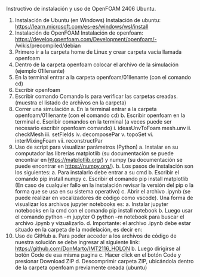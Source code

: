 Instructivo de instalación y uso de OpenFOAM 2406 Ubuntu.
1. Instalación de Ubuntu (en Windows)
Instalación de ubuntu: https://learn.microsoft.com/es-es/windows/wsl/install
2. Instalación de OpenFOAM
Instalación de openfoam:
https://develop.openfoam.com/Development/openfoam/-
/wikis/precompiled/debian
1. Primero ir a la carpeta home de Linux y crear carpeta vacía llamada
openfoam
2. Dentro de la carpeta openfoam colocar el archivo de la simulación
(ejemplo 01llenante)
3. En la terminal entrar a la carpeta openfoam/01llenante (con el
comando cd)
4. Escribir openfoam
5. Escribir comando
Comando ls para verificar las carpetas creadas. (muestra el listado de archivos
en la carpeta)
3. Correr una simulación
a. En la terminal entrar a la carpeta openfoam/01llenante (con el
comando cd)
b. Escribir openfoam en la terminal
c. Escribir comandos en la terminal (a veces puede ser necesario escribir
openfoam comando)
i. ideasUnvToFoam mesh.unv
ii. checkMesh
iii. setFields
iv. decomposePar
v. topoSet
vi. interMixingFoam
vii. reconstructPar
4. Uso de script para visualizar parámetros (Python)
a. Instalar en su computador las librerías matplotlib (su documentación se
puede encontrar en https://matplotlib.org/) y numpy (su documentación
se puede encontrar en https://numpy.org/).
b. Los pasos de instalación son los siguientes:
a. Para instalarlo debe entrar a su cmd
b. Escribir el comando pip install numpy
c. Escribir el comando pip install matplotlib
(En caso de cualquier fallo en la instalación revisar la versión del pip o la forma
que se usa en su sistema operativo)
c. Abrir el archivo .ipynb (se puede realizar en vocalizadores de código
como vscode). Una forma de visualizar los archivos jupyter notebooks es:
a. Instalar jupyter notebooks en la cmd con el comando pip install
notebook
b. Luego usar el comando python –m jupyter O python –m
notebook para buscar el archivo .ipynb y vizualizarlo.
d. Importante: el archivo .ipynb debe estar situado en la carpeta de la
modelación, es decir en:
5. Uso de GitHub
a. Para poder acceder a los archivos de código de nuestra solución se debe
ingresar al siguiente link:
https://github.com/DonMarto/IMT2116_HOLON
b. Luego dirigirse al botón Code de esa misma pagina
c. Hacer click en el botón Code y presionar Download ZIP
d. Descomprimir carpeta ZIP, ubicándola dentro de la carpeta openfoam
previamente creada (ubuntu)
